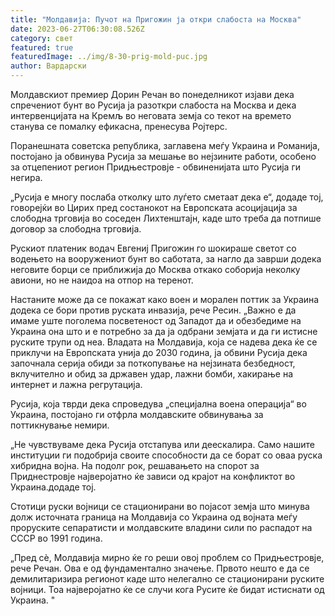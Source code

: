```yaml
---
title: "Молдавија: Пучот на Пригожин ја откри слабоста на Москва"
date: 2023-06-27T06:30:08.526Z
category: свет
featured: true
featuredImage: ../img/8-30-prig-mold-puc.jpg
author: Вардарски
---
```

Молдавскиот премиер Дорин Речан во понеделникот изјави дека спречениот бунт во Русија ја разоткри слабоста на Москва и дека интервенцијата на Кремљ во неговата земја со текот на времето станува се помалку ефикасна, пренесува Ројтерс.

Поранешната советска република, заглавена меѓу Украина и Романија, постојано ја обвинува Русија за мешање во нејзините работи, особено за отцепениот регион Придњестровје - обвиненијата што Русија ги негира.

„Русија е многу послаба отколку што луѓето сметаат дека е“, додаде тој, говорејќи во Цирих пред состанокот на Европската асоцијација за слободна трговија во соседен Лихтенштајн, каде што треба да потпише договор за слободна трговија.

Рускиот платеник водач Евгениј Пригожин го шокираше светот со водењето на вооружениот бунт во саботата, за нагло да заврши додека неговите борци се приближија до Москва откако соборија неколку авиони, но не наидоа на отпор на теренот.

Настаните може да се покажат како воен и морален поттик за Украина додека се бори против руската инвазија, рече Ресин. „Важно е да имаме уште поголема посветеност од Западот да и обезбедиме на Украина она што и е потребно за да ја одбрани земјата и да ги истисне руските трупи од неа.
Владата на Молдавија, која се надева дека ќе се приклучи на Европската унија до 2030 година, ја обвини Русија дека започнала серија обиди за поткопување на нејзината безбедност, вклучително и обид за државен удар, лажни бомби, хакирање на интернет и лажна регрутација.

Русија, која тврди дека спроведува „специјална воена операција“ во Украина, постојано ги отфрла молдавските обвинувања за поттикнување немири.

„Не чувствуваме дека Русија отстапува или деескалира. Само нашите институции ги подобрија своите способности да се борат со оваа руска хибридна војна. На подолг рок, решавањето на спорот за Приднестровје најверојатно ќе зависи од крајот на конфликтот во Украина.додаде тој.

Стотици руски војници се стационирани во појасот земја што минува долж источната граница на Молдавија со Украина од војната меѓу проруските сепаратисти и молдавските владини сили по распадот на СССР во 1991 година.

„Пред сè, Молдавија мирно ќе го реши овој проблем со Придњестровје, рече Речан. Ова е од фундаментално значење. Првото нешто е да се демилитаризира регионот каде што нелегално се стационирани руските војници. Тоа најверојатно ќе се случи кога Русите ќе бидат истиснати од Украина. "